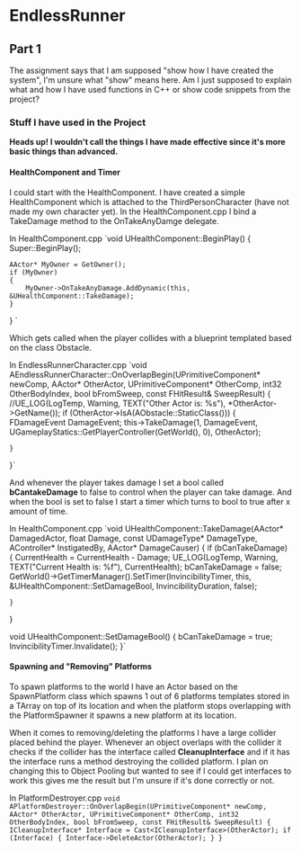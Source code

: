 # EndlessRunner
## Part 1
The assignment says that I am supposed "show how I have created the system", I'm unsure what "show" means here. Am I just supposed to explain what and how I have used functions in C++ or show code snippets from the project?

### Stuff I have used in the Project
**Heads up! I wouldn't call the things I have made effective since it's more basic things than advanced.**

#### HealthComponent and Timer
I could start with the HealthComponent. I have created a simple HealthComponent which is attached to the ThirdPersonCharacter (have not made my own character yet). In the HealthComponent.cpp I bind a TakeDamage method to the OnTakeAnyDamge delegate.

In HealthComponent.cpp
`void UHealthComponent::BeginPlay()
{
	Super::BeginPlay();

	AActor* MyOwner = GetOwner();
	if (MyOwner)
	{
		MyOwner->OnTakeAnyDamage.AddDynamic(this, &UHealthComponent::TakeDamage);
	}
}
`

Which gets called when the player collides with a blueprint templated based on the class Obstacle.

In EndlessRunnerCharacter.cpp
`void AEndlessRunnerCharacter::OnOverlapBegin(UPrimitiveComponent* newComp, AActor* OtherActor, UPrimitiveComponent* OtherComp, int32 OtherBodyIndex,
	bool bFromSweep, const FHitResult& SweepResult)
{
	//UE_LOG(LogTemp, Warning, TEXT("Other Actor is: %s"), *OtherActor->GetName());
	if (OtherActor->IsA(AObstacle::StaticClass()))
	{
		FDamageEvent DamageEvent;
		this->TakeDamage(1, DamageEvent, UGameplayStatics::GetPlayerController(GetWorld(), 0), OtherActor);

	}
}`

And whenever the player takes damage I set a bool called **bCantakeDamage** to false to control when the player can take damage. And when the bool is set to false I start a timer which turns to bool to true after x amount of time.

In HealthComponent.cpp
`void UHealthComponent::TakeDamage(AActor* DamagedActor, float Damage, const UDamageType* DamageType, AController* InstigatedBy, AActor* DamageCauser)
{
	if (bCanTakeDamage)
	{
		CurrentHealth = CurrentHealth - Damage;
		UE_LOG(LogTemp, Warning, TEXT("Current Health is: %f"), CurrentHealth);
		bCanTakeDamage = false;
		GetWorld()->GetTimerManager().SetTimer(InvincibilityTimer, this, &UHealthComponent::SetDamageBool, InvincibilityDuration, false);
		
	}
}

void UHealthComponent::SetDamageBool()
{
	bCanTakeDamage = true;
	InvincibilityTimer.Invalidate();
}`

#### Spawning and "Removing" Platforms

To spawn platforms to the world I have an Actor based on the SpawnPlatform class which spawns 1 out of 6 platforms templates stored in a TArray on top of its location and when the platform stops overlapping with the PlatformSpawner it spawns a new platform at its location.

When it comes to removing/deleting the platforms I have a large collider placed behind the player. Whenever an object overlaps with the collider it checks if the collider has the interface called **CleanupInterface** and if it has the interface runs a method destroying the collided platform. I plan on changing this to Object Pooling but wanted to see if I could get interfaces to work this gives me the result but I'm unsure if it's done correctly or not. 

In PlatformDestroyer.cpp
`void APlatformDestroyer::OnOverlapBegin(UPrimitiveComponent* newComp, AActor* OtherActor,
	UPrimitiveComponent* OtherComp, int32 OtherBodyIndex, bool bFromSweep, const FHitResult& SweepResult)
{
	ICleanupInterface* Interface = Cast<ICleanupInterface>(OtherActor);
	if (Interface)
	{
		Interface->DeleteActor(OtherActor);
	}
}`


